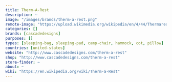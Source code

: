 ```yaml
---
title: Therm-A-Rest
description: ~
image: "/images/brands/therm-a-rest.png"
remote-image: "https://upload.wikimedia.org/wikipedia/en/4/44/Thermarest_logo.png"
categories: []
brands: [cascadedesigns]
purposes: []
types: [sleeping-bag, sleeping-pad, camp-chair, hammock, cot, pillow]
countries: [united-states]
website: "http://www.cascadedesigns.com/therm-a-rest"
shop: "http://www.cascadedesigns.com/therm-a-rest"
store-finder: ~
about: ~
wiki: "https://en.wikipedia.org/wiki/Therm-a-Rest"
---
```

